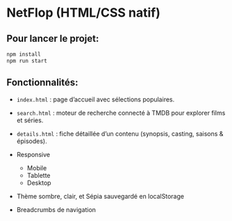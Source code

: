 # NetFlop (HTML/CSS natif)

## Pour lancer le projet:
```bash
npm install
npm run start
```

## Fonctionnalités:

- `index.html` : page d’accueil avec sélections populaires.
- `search.html` : moteur de recherche connecté à TMDB pour explorer films et séries.
- `details.html` : fiche détaillée d’un contenu (synopsis, casting, saisons & épisodes).

- Responsive
	- Mobile
	- Tablette
	- Desktop
- Thème sombre, clair, et Sépia sauvegardé en localStorage
- Breadcrumbs de navigation
